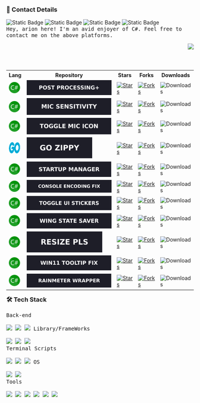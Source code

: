 <h3>📲 Contact Details</h3>

![Static Badge](https://img.shields.io/badge/-__arion-000000?style=flat-square&logo=discord&logoColor=FFF&labelColor=1e1e28&color=c9cbff&cacheSeconds=36000&link=https%3A%2F%2Fdiscordapp.com%2Fusers%2F155396491853168640)
![Static Badge](https://img.shields.io/badge/-JustArion-000000?style=flat-square&logo=github&logoColor=FFF&labelColor=1e1e28&color=c9cbff&cacheSeconds=36000&link=https%3A%2F%2Fyoutu.be%2FK7XHy8nppf4%3FWhyWouldYouClickHere%2CYouAreAlreadyOnGithubBoomer!)
![Static Badge](https://img.shields.io/badge/-arion-000000?style=flat-square&logo=steam&logoColor=FFF&labelColor=1e1e28&color=c9cbff&cacheSeconds=36000&link=https%3A%2F%2Fsteamcommunity.com%2Fid%2FArion_Kun%2F)
![Static Badge](https://komarev.com/ghpvc/?username=JustArion&style=flat-square&color=1e1e28)
<br><kbd>Hey, arion here! I'm an avid enjoyer of C#. Feel free to contact me on the above platforms.</kbd>




<img align="right" src="https://raw.githubusercontent.com/catppuccin/catppuccin/main/assets/footers/gray0_ctp_on_line.png" /><br><br>

<div>
	<!-- Table -->
	<table align="right">
		<tr>
			<th>Lang</th>
			<th>Repository</th>
			<th>Stars</th>
			<th>Forks</th>
			<th>Downloads</th>
		</tr>
		<!-- PostProcessing+ -->
		<tr>
			<td>
					<a href="https://en.wikipedia.org/wiki/C_Sharp_(programming_language)">
						<img alt="C#" width="30" height="30" src="https://raw.githubusercontent.com/JustArion/JustArion/master/Assets/Languages/CSharp.png"/>
					</a>
				</td>
				<td>
					<a href="https://github.com/JustArion/PostProcessing">
						<img alt="Post Processing+" src="https://raw.githubusercontent.com/JustArion/JustArion/master/Assets/RepoImages/Post_Processing.svg">
					</a>
				</td>
				<td>
					<a href="https://github.com/JustArion/PostProcessing/stargazers">
						<img alt="Stars" src="https://img.shields.io/github/stars/JustArion/PostProcessing?label=&colorB=c9cbff&style=for-the-badge&cacheSeconds=3600">
					</a>
				</td>
				<td>
					<a href="https://github.com/JustArion/PostProcessing/network/members">
						<img alt="Forks" src="https://img.shields.io/github/forks/JustArion/PostProcessing?label=&colorB=c9cbff&style=for-the-badge&cacheSeconds=3600">
					</a>
				</td>
				<td>
				<img alt="Downloads" src="https://img.shields.io/github/downloads/JustArion/PostProcessing/total?label=&colorB=c9cbff&style=for-the-badge&cacheSeconds=3600">
			</td>
		</tr>
		<!-- MicSensitivity -->
		<tr>
			<td>
					<a href="https://en.wikipedia.org/wiki/C_Sharp_(programming_language)">
						<img alt="C#" width="30" height="30" src="https://raw.githubusercontent.com/JustArion/JustArion/master/Assets/Languages/CSharp.png"/>
					</a>
				</td>
				<td>
					<a href="https://github.com/JustArion/MicSensitivity">
						<img alt="Mic Sensitivity" src="https://raw.githubusercontent.com/JustArion/JustArion/master/Assets/RepoImages/Mic_Sensitivity.svg">
					</a>
				</td>
				<td>
					<a href="https://github.com/JustArion/MicSensitivity/stargazers">
						<img alt="Stars" src="https://img.shields.io/github/stars/JustArion/MicSensitivity?label=&colorB=c9cbff&style=for-the-badge&cacheSeconds=3600">
					</a>
				</td>
				<td>
					<a href="https://github.com/JustArion/MicSensitivity/network/members">
						<img alt="Forks" src="https://img.shields.io/github/forks/JustArion/MicSensitivity?label=&colorB=c9cbff&style=for-the-badge&cacheSeconds=3600">
					</a>
				</td>
				<td>
				<img alt="Downloads" src="https://img.shields.io/github/downloads/JustArion/MicSensitivity/total?label=&colorB=c9cbff&style=for-the-badge&cacheSeconds=3600">
			</td>
		</tr>
		<!-- ToggleMicIcon -->
		<tr>
			<td>
					<a href="https://en.wikipedia.org/wiki/C_Sharp_(programming_language)">
						<img alt="C#" width="30" height="30" src="https://raw.githubusercontent.com/JustArion/JustArion/master/Assets/Languages/CSharp.png"/>
					</a>
				</td>
				<td>
					<a href="https://github.com/JustArion/ToggleMicIcon">
						<img alt="Toggle Mic Icon" src="https://raw.githubusercontent.com/JustArion/JustArion/master/Assets/RepoImages/Toggle_Mic_Icon.svg">
					</a>
				</td>
				<td>
					<a href="https://github.com/JustArion/ToggleMicIcon/stargazers">
						<img alt="Stars" src="https://img.shields.io/github/stars/JustArion/ToggleMicIcon?label=&colorB=c9cbff&style=for-the-badge&cacheSeconds=3600">
					</a>
				</td>
				<td>
					<a href="https://github.com/JustArion/ToggleMicIcon/network/members">
						<img alt="Forks" src="https://img.shields.io/github/forks/JustArion/ToggleMicIcon?label=&colorB=c9cbff&style=for-the-badge&cacheSeconds=3600">
					</a>
				</td>
				<td>
				<img alt="Downloads" src="https://img.shields.io/github/downloads/JustArion/ToggleMicIcon/total?label=&colorB=c9cbff&style=for-the-badge&cacheSeconds=3600">
			</td>
		</tr>
		<!-- GoZippy -->
		<tr>
			<td>
					<a href="https://en.wikipedia.org/wiki/Go_(programming_language)">
						<img alt="GO" width="30" height="30" src="https://raw.githubusercontent.com/JustArion/JustArion/master/Assets/Languages/Go.png"/>
					</a>
				</td>
				<td>
					<a href="https://github.com/JustArion/GoZippy">
						<img alt="Go Zippy" src="https://raw.githubusercontent.com/JustArion/JustArion/master/Assets/RepoImages/Go_Zippy.svg">
					</a>
				</td>
				<td>
					<a href="https://github.com/JustArion/GoZippy/stargazers">
						<img alt="Stars" src="https://img.shields.io/github/stars/JustArion/GoZippy?label=&colorB=c9cbff&style=for-the-badge&cacheSeconds=3600">
					</a>
				</td>
				<td>
					<a href="https://github.com/JustArion/GoZippy/network/members">
						<img alt="Forks" src="https://img.shields.io/github/forks/JustArion/GoZippy?label=&colorB=c9cbff&style=for-the-badge&cacheSeconds=3600">
					</a>
				</td>
				<td>
				<img alt="Downloads" src="https://img.shields.io/github/downloads/JustArion/GoZippy/total?label=&colorB=c9cbff&style=for-the-badge&cacheSeconds=3600">
			</td>
		</tr>
		<!-- StartupManager -->
		<tr>
			<td>
					<a href="https://en.wikipedia.org/wiki/C_Sharp_(programming_language)">
						<img alt="C#" width="30" height="30" src="https://raw.githubusercontent.com/JustArion/JustArion/master/Assets/Languages/CSharp.png"/>
					</a>
				</td>
				<td>
					<a href="https://github.com/JustArion/StartupManager">
						<img alt="Startup Manager" src="https://raw.githubusercontent.com/JustArion/JustArion/master/Assets/RepoImages/Startup_Manager.svg">
					</a>
				</td>
				<td>
					<a href="https://github.com/JustArion/StartupManager/stargazers">
						<img alt="Stars" src="https://img.shields.io/github/stars/JustArion/StartupManager?label=&colorB=c9cbff&style=for-the-badge&cacheSeconds=3600">
					</a>
				</td>
				<td>
					<a href="https://github.com/JustArion/StartupManager/network/members">
						<img alt="Forks" src="https://img.shields.io/github/forks/JustArion/StartupManager?label=&colorB=c9cbff&style=for-the-badge&cacheSeconds=3600">
					</a>
				</td>
				<td>
				<img alt="Downloads" src="https://img.shields.io/github/downloads/JustArion/StartupManager/total?label=&colorB=c9cbff&style=for-the-badge&cacheSeconds=3600">
			</td>
		</tr>
		<!-- ConsoleEncodingFix -->
		<tr>
			<td>
					<a href="https://en.wikipedia.org/wiki/C_Sharp_(programming_language)">
						<img alt="C#" width="30" height="30" src="https://raw.githubusercontent.com/JustArion/JustArion/master/Assets/Languages/CSharp.png"/>
					</a>
				</td>
				<td>
					<a href="https://github.com/JustArion/ConsoleEncodingFix">
						<img alt="Console Encoding Fix" src="https://raw.githubusercontent.com/JustArion/JustArion/master/Assets/RepoImages/Console_Encoding_Fix.svg">
					</a>
				</td>
				<td>
					<a href="https://github.com/JustArion/ConsoleEncodingFix/stargazers">
						<img alt="Stars" src="https://img.shields.io/github/stars/JustArion/ConsoleEncodingFix?label=&colorB=c9cbff&style=for-the-badge&cacheSeconds=3600">
					</a>
				</td>
				<td>
					<a href="https://github.com/JustArion/ConsoleEncodingFix/network/members">
						<img alt="Forks" src="https://img.shields.io/github/forks/JustArion/ConsoleEncodingFix?label=&colorB=c9cbff&style=for-the-badge&cacheSeconds=3600">
					</a>
				</td>
				<td>
				<img alt="Downloads" src="https://img.shields.io/github/downloads/JustArion/ConsoleEncodingFix/total?label=&colorB=c9cbff&style=for-the-badge&cacheSeconds=3600">
			</td>
		</tr>
		<!-- ToggleUIStickers -->
		<tr>
			<td>
					<a href="https://en.wikipedia.org/wiki/C_Sharp_(programming_language)">
						<img alt="C#" width="30" height="30" src="https://raw.githubusercontent.com/JustArion/JustArion/master/Assets/Languages/CSharp.png"/>
					</a>
				</td>
				<td>
					<a href="https://github.com/JustArion/ToggleUIStickers">
						<img alt="Toggle UIS tickers" src="https://raw.githubusercontent.com/JustArion/JustArion/master/Assets/RepoImages/Toggle_UI_Stickers.svg">
					</a>
				</td>
				<td>
					<a href="https://github.com/JustArion/ToggleUIStickers/stargazers">
						<img alt="Stars" src="https://img.shields.io/github/stars/JustArion/ToggleUIStickers?label=&colorB=c9cbff&style=for-the-badge&cacheSeconds=3600">
					</a>
				</td>
				<td>
					<a href="https://github.com/JustArion/ToggleUIStickers/network/members">
						<img alt="Forks" src="https://img.shields.io/github/forks/JustArion/ToggleUIStickers?label=&colorB=c9cbff&style=for-the-badge&cacheSeconds=3600">
					</a>
				</td>
				<td>
				<img alt="Downloads" src="https://img.shields.io/github/downloads/JustArion/ToggleUIStickers/total?label=&colorB=c9cbff&style=for-the-badge&cacheSeconds=3600">
			</td>
		</tr>
		<!-- WingStateSaver -->
		<tr>
			<td>
					<a href="https://en.wikipedia.org/wiki/C_Sharp_(programming_language)">
						<img alt="C#" width="30" height="30" src="https://raw.githubusercontent.com/JustArion/JustArion/master/Assets/Languages/CSharp.png"/>
					</a>
				</td>
				<td>
					<a href="https://github.com/JustArion/WingStateSaver">
						<img alt="Wing State Saver" src="https://raw.githubusercontent.com/JustArion/JustArion/master/Assets/RepoImages/Wing_State_Saver.svg">
					</a>
				</td>
				<td>
					<a href="https://github.com/JustArion/WingStateSaver/stargazers">
						<img alt="Stars" src="https://img.shields.io/github/stars/JustArion/WingStateSaver?label=&colorB=c9cbff&style=for-the-badge&cacheSeconds=3600">
					</a>
				</td>
				<td>
					<a href="https://github.com/JustArion/WingStateSaver/network/members">
						<img alt="Forks" src="https://img.shields.io/github/forks/JustArion/WingStateSaver?label=&colorB=c9cbff&style=for-the-badge&cacheSeconds=3600">
					</a>
				</td>
				<td>
				<img alt="Downloads" src="https://img.shields.io/github/downloads/JustArion/WingStateSaver/total?label=&colorB=c9cbff&style=for-the-badge&cacheSeconds=3600">
			</td>
		</tr>
		<!-- ResizePls -->
		<tr>
			<td>
					<a href="https://en.wikipedia.org/wiki/C_Sharp_(programming_language)">
						<img alt="C#" width="30" height="30" src="https://raw.githubusercontent.com/JustArion/JustArion/master/Assets/Languages/CSharp.png"/>
					</a>
				</td>
				<td>
					<a href="https://github.com/JustArion/ResizePls">
						<img alt="Resize Pls" src="https://raw.githubusercontent.com/JustArion/JustArion/master/Assets/RepoImages/Resize_Pls.svg">
					</a>
				</td>
				<td>
					<a href="https://github.com/JustArion/ResizePls/stargazers">
						<img alt="Stars" src="https://img.shields.io/github/stars/JustArion/ResizePls?label=&colorB=c9cbff&style=for-the-badge&cacheSeconds=3600">
					</a>
				</td>
				<td>
					<a href="https://github.com/JustArion/ResizePls/network/members">
						<img alt="Forks" src="https://img.shields.io/github/forks/JustArion/ResizePls?label=&colorB=c9cbff&style=for-the-badge&cacheSeconds=3600">
					</a>
				</td>
				<td>
				<img alt="Downloads" src="https://img.shields.io/github/downloads/JustArion/ResizePls/total?label=&colorB=c9cbff&style=for-the-badge&cacheSeconds=3600">
			</td>
		</tr>
		<!-- Win11TooltipFix -->
		<tr>
			<td>
					<a href="https://en.wikipedia.org/wiki/C_Sharp_(programming_language)">
						<img alt="C#" width="30" height="30" src="https://raw.githubusercontent.com/JustArion/JustArion/master/Assets/Languages/CSharp.png"/>
					</a>
				</td>
				<td>
					<a href="https://github.com/JustArion/Win11_PopupHost_Fix">
						<img alt="Win11 Tooltip Fix" src="https://raw.githubusercontent.com/JustArion/JustArion/master/Assets/RepoImages/Win11_Tooltip_Fix.svg">
					</a>
				</td>
				<td>
					<a href="https://github.com/JustArion/Win11_PopupHost_Fix/stargazers">
						<img alt="Stars" src="https://img.shields.io/github/stars/JustArion/Win11_PopupHost_Fix?label=&colorB=c9cbff&style=for-the-badge&cacheSeconds=3600">
					</a>
				</td>
				<td>
					<a href="https://github.com/JustArion/Win11_PopupHost_Fix/network/members">
						<img alt="Forks" src="https://img.shields.io/github/forks/JustArion/Win11_PopupHost_Fix?label=&colorB=c9cbff&style=for-the-badge&cacheSeconds=3600">
					</a>
				</td>
				<td>
				<img alt="Downloads" src="https://img.shields.io/github/downloads/JustArion/Win11_PopupHost_Fix/total?label=&colorB=c9cbff&style=for-the-badge&cacheSeconds=3600">
			</td>
		</tr>
		<!-- RainmeterWrapper -->
		<tr>
			<td>
					<a href="https://en.wikipedia.org/wiki/C_Sharp_(programming_language)">
						<img alt="C#" width="30" height="30" src="https://raw.githubusercontent.com/JustArion/JustArion/master/Assets/Languages/CSharp.png"/>
					</a>
				</td>
				<td>
					<a href="https://github.com/JustArion/RainmeterWrapper">
						<img alt="Rainmeter Wrapper" src="https://raw.githubusercontent.com/JustArion/JustArion/master/Assets/RepoImages/Rainmeter_Wrapper.svg">
					</a>
				</td>
				<td>
					<a href="https://github.com/JustArion/RainmeterWrapper/stargazers">
						<img alt="Stars" src="https://img.shields.io/github/stars/JustArion/RainmeterWrapper?label=&colorB=c9cbff&style=for-the-badge&cacheSeconds=3600">
					</a>
				</td>
				<td>
					<a href="https://github.com/JustArion/RainmeterWrapper/network/members">
						<img alt="Forks" src="https://img.shields.io/github/forks/JustArion/RainmeterWrapper?label=&colorB=c9cbff&style=for-the-badge&cacheSeconds=3600">
					</a>
				</td>
				<td>
				<img alt="Downloads" src="https://img.shields.io/github/downloads/JustArion/RainmeterWrapper/total?label=&colorB=c9cbff&style=for-the-badge&cacheSeconds=3600">
			</td>
		</tr>
	</table>
	<h3 align="left">🛠 Tech Stack</h3>
	<kbd align="left">
		<kbd>Back-end</kbd>
		<br>
		<br>
		<a href="https://en.wikipedia.org/wiki/C_Sharp_(programming_language)"><img height="30px" src="https://cdn.jsdelivr.net/gh/devicons/devicon/icons/csharp/csharp-plain.svg" /></a>
		<a href="https://en.wikipedia.org/wiki/Go_(programming_language)"><img height="30px" src="https://cdn.jsdelivr.net/gh/devicons/devicon/icons/go/go-original-wordmark.svg" /></a>
		<a href="https://en.wikipedia.org/wiki/Python_(programming_language)"><img height="30px" src="https://cdn.jsdelivr.net/gh/devicons/devicon/icons/python/python-original.svg" /></a>
	</kbd>
	<kbd>
		<kbd>Library/FrameWorks</kbd>
		<br>
		<br>
		<a href="https://www.nuget.org/"><img height="30px" src="https://upload.wikimedia.org/wikipedia/commons/thumb/2/25/NuGet_project_logo.svg/64px-NuGet_project_logo.svg.png" /></a>
		<a href="https://www.tutorialsteacher.com/core/dotnet-core"><img height="30px" src="https://cdn.discordapp.com/attachments/857319153031315456/945022087196725298/dotnet-logo.png" /></a>
		<a href="https://en.wikipedia.org/wiki/.NET_Framework"><img height="30px" src="https://logos-world.net/wp-content/uploads/2022/01/NET-Framework-Symbol.png" /></a>
	</kbd>
	<br>
	<kbd>
		<kbd>Terminal Scripts</kbd>
		<br>
		<br>
		<a href="https://en.wikipedia.org/wiki/Python_(programming_language)"><img height="30px" src="https://cdn.jsdelivr.net/gh/devicons/devicon/icons/python/python-original.svg" /></a>
		<a href="https://en.wikipedia.org/wiki/Bash_(Unix_shell)"><img height="30px" src="https://cdn.jsdelivr.net/gh/devicons/devicon/icons/bash/bash-original.svg" /></a>
		<a href="https://en.wikipedia.org/wiki/PowerShell"><img height="30px" src="https://upload.wikimedia.org/wikipedia/commons/thumb/a/af/PowerShell_Core_6.0_icon.png/121px-PowerShell_Core_6.0_icon.png" /></a>
	</kbd>
	<kbd>
		<kbd>OS</kbd>
		<br>
		<br>
		<a href="http://en.wikipedia.org/wiki/Linux">
		<img width="30px" src="https://cdn.jsdelivr.net/gh/devicons/devicon/icons/linux/linux-original.svg" /></a>
		<a href="https://en.wikipedia.org/wiki/Microsoft_Windows">
		<img width="30px" src="https://cdn.jsdelivr.net/gh/devicons/devicon/icons/windows8/windows8-original.svg" /></a>
	</kbd>
	<br>
	<kbd>
		<kbd>Tools</kbd>
		<br>
		<br>
		<a href="https://code.visualstudio.com/"><img width="30px" src="https://cdn.jsdelivr.net/gh/devicons/devicon/icons/vscode/vscode-original.svg" /></a>
		<a href="https://visualstudio.microsoft.com/"><img width="30px" src="https://cdn.jsdelivr.net/gh/devicons/devicon/icons/visualstudio/visualstudio-plain.svg"></a>
		<a href="https://www.jetbrains.com/rider/"><img width="30px" src="https://cdn.discordapp.com/attachments/857319153031315456/945027101000626236/svgexport-13.svg" /></a>
		<a href="https://www.jetbrains.com/go/"><img width="30px" src="https://cdn.discordapp.com/attachments/857319153031315456/945028868853596240/svgexport-9.svg"></a>
		<a href="https://www.jetbrains.com/pycharm/"><img width="30px" src="https://cdn.discordapp.com/attachments/857319153031315456/945029275269087342/svgexport-12.svg"></a>
		<a href="https://en.wikipedia.org/wiki/Git"><img width="30px" src="https://cdn.discordapp.com/attachments/857319153031315456/945031661744189440/git-icon-logo-png-transparent.png"></a>
	</kbd>
</div>
<br>
<img src="https://github-readme-stats-git-masterrstaa-rickstaa.vercel.app/api/top-langs/?username=JustArion&theme=dark" alt=""/>

